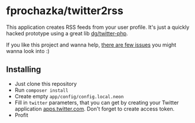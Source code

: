 fprochazka/twitter2rss
=============

This application creates RSS feeds from your user profile.
It's just a quickly hacked prototype using a great lib [dg/twitter-php](https://github.com/dg/twitter-php).


If you like this project and wanna help, [there are few issues](https://github.com/fprochazka/twitter2rss/issues?q=is%3Aopen+is%3Aissue+label%3A%22help+wanted%22) you might wanna look into :)


Installing
----------

- Just clone this repository
- Run `composer install`
- Create empty `app/config/config.local.neon`
- Fill in `twitter` parameters, that you can get by creating your Twitter application [apps.twitter.com](https://apps.twitter.com/). Don't forget to create access token.
- Profit
